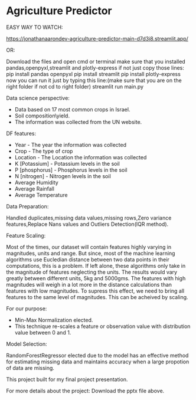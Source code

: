 # Agriculture Predictor
EASY WAY TO WATCH:

https://jonathanaarondev-agriculture-predictor-main-d7d3i8.streamlit.app/

OR:

Download the files and open cmd or terminal make sure that you installed pandas,openpyxl,streamlit and plotly-express if not just copy those lines: pip install pandas openpyxl pip install streamlit pip install plotly-express now you can run it just by typing this line:(make sure that you are on the right folder if not cd to right folder) streamlit run main.py

Data science perspective:

- Data based on 17 most common crops in Israel.
- Soil composition\yield.
- The information was collected from the UN website.

DF features:

- Year - The year the information was collected
- Crop - The type of crop
- Location - The Location the information was collected
- K [Potassium] - Potassium levels in the soil
- P [phosphorus] - Phosphorus levels in the soil
- N [nitrogen] - Nitrogen levels in the soil
- Average Humidity
- Average Rainfall
- Average Temperature

Data Preparation:

Handled duplicates,missing data values,missing rows,Zero variance features,Replace Nans values and Outliers Detection(IQR method).

Feature Scaling:

Most of the times, our dataset will contain features highly varying in magnitudes, units and range. But since, most of the machine learning algorithms use Eucledian distance between two data points in their computations, this is a problem.
If left alone, these algorithms only take in the magnitude of features neglecting the units. The results would vary greatly between different units, 5kg and 5000gms. The features with high magnitudes will weigh in a lot more in the distance calculations than features with low magnitudes.
To supress this effect, we need to bring all features to the same level of magnitudes. This can be acheived by scaling.

For our purpose:
- Min-Max Normalization elected.
- This technique re-scales a feature or observation value with distribution value between 0 and 1.

Model Selection:

RandomForestRegressor elected due to the model has an effective method for estimating missing data and maintains accuracy when a large propotion of data are missing. 



This project built for my final project presentation.


For more details about the project:
Download the pptx file above.

